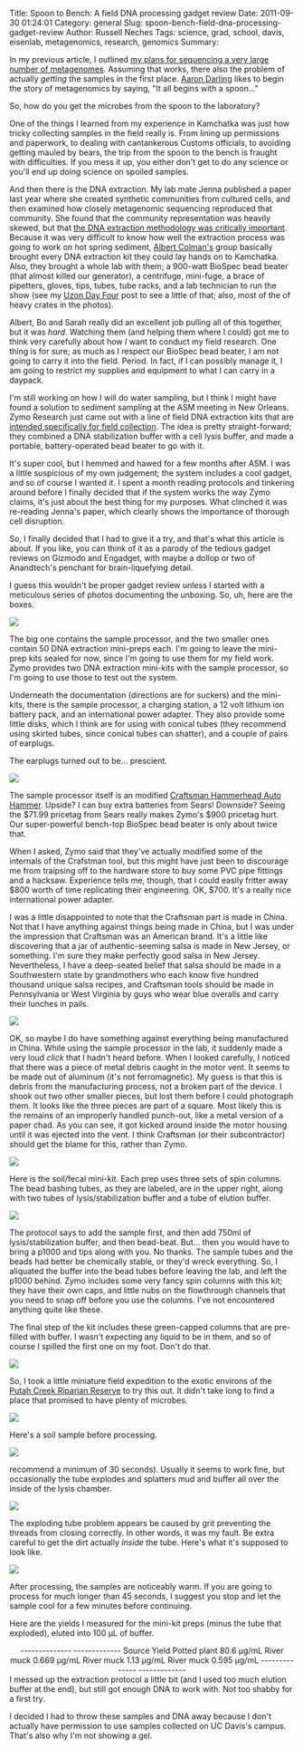 Title: Spoon to Bench: A field DNA processing gadget review
Date: 2011-09-30 01:24:01
Category: general
Slug: spoon-bench-field-dna-processing-gadget-review
Author: Russell Neches
Tags: science, grad, school, davis, eisenlab, metagenomics, research, genomics
Summary: 


In my previous article, I outlined [my plans for sequencing a very large
number of
metagenomes](http://vort.org/2011/09/19/how-sequence-10000-metagenomes-3d-printer/).
Assuming that works, there also the problem of actually *getting* the
samples in the first place. [Aaron Darling](http://secretmicrobe.org/)
likes to begin the story of metagenomics by saying, "It all begins with
a spoon..."

So, how do you get the microbes from the spoon to the laboratory?

One of the things I learned from my experience in Kamchatka was just how
tricky collecting samples in the field really is. From lining up
permissions and paperwork, to dealing with cantankerous Customs
officials, to avoiding getting mauled by bears, the trip from the spoon
to the bench is fraught with difficulties. If you mess it up, you either
don't get to do any science or you'll end up doing science on spoiled
samples.

And then there is the DNA extraction. My lab mate Jenna published a
paper last year where she created synthetic communities from cultured
cells, and then examined how closely metagenomic sequencing reproduced
that community. She found that the community representation was heavily
skewed, but that [the DNA extraction methodology was critically
important](http://www.plosone.org/article/info:doi%2F10.1371%2Fjournal.pone.0010209).
Because it was very difficult to know how well the extraction process
was going to work on hot spring sediment, [Albert
Colman's](http://geosci.uchicago.edu/people/colman.shtml) group
basically brought every DNA extraction kit they could lay hands on to
Kamchatka. Also, they brought a whole lab with them; a 900-watt BioSpec
bead beater (that almost killed our generator), a centrifuge, mini-fuge,
a brace of pipetters, gloves, tips, tubes, tube racks, and a lab
technician to run the show (see my [Uzon Day
Four](http://vort.org/2010/08/19/uzon-day-four/) post to see a little of
that; also, most of the of heavy crates in the photos).

Albert, Bo and Sarah really did an excellent job pulling all of this
together, but it was *hard*. Watching them (and helping them where I
could) got me to think very carefully about how *I* want to conduct my
field research. One thing is for sure; as much as I respect our BioSpec
bead beater, I am not going to carry it into the field. Period. In fact,
if I can possibly manage it, I am going to restrict my supplies and
equipment to what I can carry in a daypack.

I'm still working on how I will do water sampling, but I think I might
have found a solution to sediment sampling at the ASM meeting in New
Orleans. Zymo Research just came out with a line of field DNA extraction
kits that are [intended specifically for field
collection](http://www.zymoresearch.com/asm). The idea is pretty
straight-forward; they combined a DNA stabilization buffer with a cell
lysis buffer, and made a portable, battery-operated bead beater to go
with it.

It's super cool, but I hemmed and hawed for a few months after ASM. I
was a little suspicious of my own judgement; the system includes a cool
gadget, and so of course I wanted it. I spent a month reading protocols
and tinkering around before I finally decided that if the system works
the way Zymo claims, it's just about the best thing for my purposes.
What clinched it was re-reading Jenna's paper, which clearly shows the
importance of thorough cell disruption.

So, I finally decided that I had to give it a try, and that's what this
article is about. If you like, you can think of it as a parody of the
tedious gadget reviews on Gizmodo and Engadget, with maybe a dollop or
two of Anandtech's penchant for brain-liquefying detail.

I guess this wouldn't be proper gadget review unless I started with a
meticulous series of photos documenting the unboxing. So, uh, here are
the boxes.

![](http://vort.org/media/images/zymo_boxes.jpg)

The big one contains the sample processor, and the two smaller ones
contain 50 DNA extraction mini-preps each. I'm going to leave the
mini-prep kits sealed for now, since I'm going to use them for my field
work. Zymo provides two DNA extraction mini-kits with the sample
processor, so I'm going to use those to test out the system.

Underneath the documentation (directions are for suckers) and the
mini-kits, there is the sample processor, a charging station, a 12 volt
lithium ion battery pack, and an international power adapter. They also
provide some little disks, which I think are for using with conical
tubes (they recommend using skirted tubes, since conical tubes can
shatter), and a couple of pairs of earplugs.

The earplugs turned out to be... prescient.

![](http://vort.org/media/images/zymo_box_open.jpg)

The sample processor itself is an modified [Craftsman Hammerhead Auto
Hammer](http://www.sears.com/shc/s/p_10153_12605_00911818000P?prdNo=10&blockNo=10&blockType=G10).
Upside? I can buy extra batteries from Sears! Downside? Seeing the
\$71.99 pricetag from Sears really makes Zymo's \$900 pricetag hurt. Our
super-powerful bench-top BioSpec bead beater is only about twice that.

When I asked, Zymo said that they've actually modified some of the
internals of the Crafstman tool, but this might have just been to
discourage me from traipsing off to the hardware store to buy some PVC
pipe fittings and a hacksaw. Experience tells me, though, that I could
easily fritter away \$800 worth of time replicating their engineering.
OK, \$700. It's a really nice international power adapter.

I was a little disappointed to note that the Craftsman part is made in
China. Not that I have anything against things being made in China, but
I was under the impression that Craftsman was an American brand. It's a
little like discovering that a jar of authentic-seeming salsa is made in
New Jersey, or something. I'm sure they make perfectly good salsa in New
Jersey. Nevertheless, I have a deep-seated belief that salsa should be
made in a Southwestern state by grandmothers who each know five hundred
thousand unique salsa recipes, and Craftsman tools should be made in
Pennsylvania or West Virginia by guys who wear blue overalls and carry
their lunches in pails.

![](http://vort.org/media/images/zymo_processor_debris.jpg)

OK, so maybe I do have something against everything being manufactured
in China. While using the sample processor in the lab, it suddenly made
a very loud *click* that I hadn't heard before. When I looked carefully,
I noticed that there was a piece of metal debris caught in the motor
vent. It seems to be made out of aluminum (it's not ferromagnetic). My
guess is that this is debris from the manufacturing process, not a
broken part of the device. I shook out two other smaller pieces, but
lost them before I could photograph them. It looks like the three pieces
are part of a square. Most likely this is the remains of an improperly
handled punch-out, like a metal version of a paper chad. As you can see,
it got kicked around inside the motor housing until it was ejected into
the vent. I think Craftsman (or their subcontractor) should get the
blame for this, rather than Zymo.

![](http://vort.org/media/images/zymo_processor.jpg)

Here is the soil/fecal mini-kit. Each prep uses three sets of spin
columns. The bead bashing tubes, as they are labeled, are in the upper
right, along with two tubes of lysis/stabilization buffer and a tube of
elution buffer.

![](http://vort.org/media/images/zymo_soil_minikit.jpg)

The protocol says to add the sample first, and then add 750ml of
lysis/stabilization buffer, and then bead-beat. But... then you would
have to bring a p1000 and tips along with you. No thanks. The sample
tubes and the beads had better be chemically stable, or they'd wreck
everything. So, I aliquated the buffer into the bead tubes before
leaving the lab, and left the p1000 behind. Zymo includes some very
fancy spin columns with this kit; they have their own caps, and little
nubs on the flowthrough channels that you need to snap off before you
use the columns. I've not encountered anything quite like these.

The final step of the kit includes these green-capped columns that are
pre-filled with buffer. I wasn't expecting any liquid to be in them, and
so of course I spilled the first one on my foot. Don't do that.

![](http://vort.org/media/images/zymo_spin_column.jpg)

So, I took a little miniature field expedition to the exotic environs of
the [Putah Creek Riparian
Reserve](http://daviswiki.org/Putah_Creek_Riparian_Reserve) to try this
out. It didn't take long to find a place that promised to have plenty of
microbes.

![](http://vort.org/media/images/zymo_mud_spoon.jpg)

Here's a soil sample before processing.

![](http://vort.org/media/images/zymo_sample_before_processing.jpg)

recommend a minimum of 30 seconds). Usually it seems to work fine, but
occasionally the tube explodes and splatters mud and buffer all over the
inside of the lysis chamber.

![](http://vort.org/media/images/zymo_broken_tube.jpg)

The exploding tube problem appears be caused by grit preventing the
threads from closing correctly. In other words, it was my fault. Be
extra careful to get the dirt actually *inside* the tube. Here's what
it's supposed to look like.

![](http://vort.org/media/images/zymo_processed_tube.jpg)

After processing, the samples are noticeably warm. If you are going to
process for much longer than 45 seconds, I suggest you stop and let the
sample cool for a few minutes before continuing.

Here are the yields I measured for the mini-kit preps (minus the tube
that exploded), eluted into 100 &mu;L of buffer.

<center>
  -------------- -------------
  Source         Yield
  Potted plant   80.6 &mu;g/mL
  River muck     0.669 &mu;g/mL
  River muck     1.13 &mu;g/mL
  River muck     0.595 &mu;g/mL
  -------------- -------------

</center>
I messed up the extraction protocol a little bit (and I used too much
elution buffer at the end), but still got enough DNA to work with. Not
too shabby for a first try.

I decided I had to throw these samples and DNA away because I don't
actually have permission to use samples collected on UC Davis's campus.
That's also why I'm not showing a gel.
